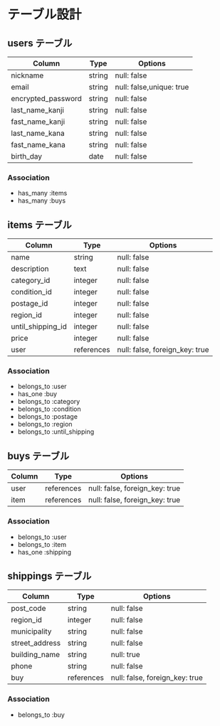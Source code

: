 # テーブル設計

## users テーブル

| Column                 | Type    | Options                  |
| ---------------------- | ------- | ------------------------ |
| nickname               | string  | null: false              |
| email                  | string  | null: false,unique: true |
| encrypted_password     | string  | null: false              |
| last_name_kanji        | string  | null: false              |
| fast_name_kanji        | string  | null: false              |
| last_name_kana         | string  | null: false              |
| fast_name_kana         | string  | null: false              |
| birth_day              | date    | null: false              |


### Association

- has_many :items
- has_many :buys

## items テーブル

| Column                 | Type       | Options                        |
| ---------------------- | ---------- | ------------------------------ |
| name                   | string     | null: false                    |
| description            | text       | null: false                    |
| category_id            | integer    | null: false                    |
| condition_id           | integer    | null: false                    |
| postage_id             | integer    | null: false                    |
| region_id              | integer    | null: false                    |
| until_shipping_id      | integer    | null: false                    |
| price                  | integer    | null: false                    |
| user                   | references | null: false, foreign_key: true |

### Association

- belongs_to :user
- has_one    :buy
- belongs_to :category
- belongs_to :condition
- belongs_to :postage
- belongs_to :region
- belongs_to :until_shipping

## buys テーブル

| Column                 | Type       | Options                        |
| ---------------------- | ---------- | ------------------------------ |
| user                   | references | null: false, foreign_key: true |
| item                   | references | null: false, foreign_key: true |

### Association

- belongs_to :user
- belongs_to :item
- has_one    :shipping

## shippings テーブル

| Column                 | Type       | Options                        |
| ---------------------- | ---------- | ------------------------------ |
| post_code              | string     | null: false                    |
| region_id              | integer    | null: false                    |
| municipality           | string     | null: false                    |
| street_address         | string     | null: false                    |
| building_name          | string     | null: true                     |
| phone                  | string     | null: false                    |
| buy                    | references | null: false, foreign_key: true |

### Association

- belongs_to :buy
